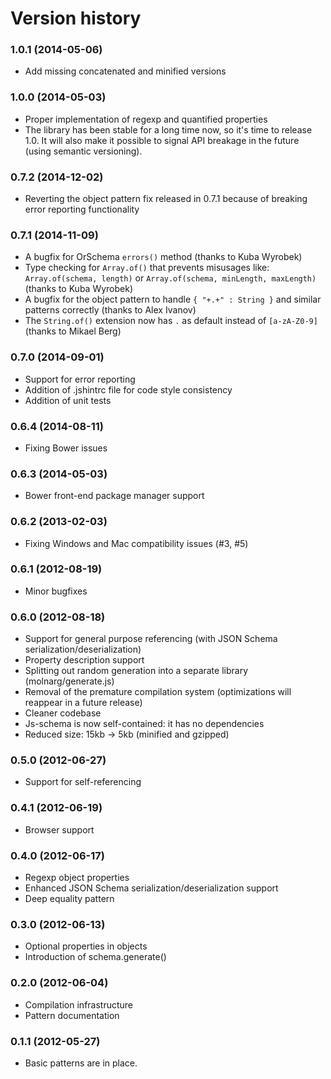 Version history
===============

### 1.0.1 (2014-05-06) ###
 * Add missing concatenated and minified versions

### 1.0.0 (2014-05-03) ###
 * Proper implementation of regexp and quantified properties
 * The library has been stable for a long time now, so it's time to release 1.0. It will also make it possible
   to signal API breakage in the future (using semantic versioning).

### 0.7.2 (2014-12-02) ###
 * Reverting the object pattern fix released in 0.7.1 because of breaking error reporting functionality

### 0.7.1 (2014-11-09) ###
 * A bugfix for OrSchema `errors()` method (thanks to Kuba Wyrobek)
 * Type checking for `Array.of()` that prevents misusages like:
   `Array.of(schema, length)` or `Array.of(schema, minLength, maxLength)` (thanks to Kuba Wyrobek)
 * A bugfix for the object pattern to handle `{ "+.+" : String }` and similar patterns correctly
   (thanks to Alex Ivanov)
 * The `String.of()` extension now has `.` as default instead of `[a-zA-Z0-9]` (thanks to Mikael Berg)

### 0.7.0 (2014-09-01) ###
 * Support for error reporting
 * Addition of .jshintrc file for code style consistency
 * Addition of unit tests

### 0.6.4 (2014-08-11) ###
 * Fixing Bower issues

### 0.6.3 (2014-05-03) ###
 * Bower front-end package manager support

### 0.6.2 (2013-02-03) ###
 * Fixing Windows and Mac compatibility issues (#3, #5)

### 0.6.1 (2012-08-19) ###
 * Minor bugfixes

### 0.6.0 (2012-08-18) ###
 * Support for general purpose referencing (with JSON Schema serialization/deserialization)
 * Property description support
 * Splitting out random generation into a separate library (molnarg/generate.js)
 * Removal of the premature compilation system (optimizations will reappear in a future release)
 * Cleaner codebase
 * Js-schema is now self-contained: it has no dependencies
 * Reduced size: 15kb -> 5kb (minified and gzipped)

### 0.5.0 (2012-06-27) ###
 * Support for self-referencing

### 0.4.1 (2012-06-19) ###
 * Browser support

### 0.4.0 (2012-06-17) ###
 * Regexp object properties
 * Enhanced JSON Schema serialization/deserialization support
 * Deep equality pattern

### 0.3.0 (2012-06-13) ###
 * Optional properties in objects
 * Introduction of schema.generate()

### 0.2.0 (2012-06-04) ###
 * Compilation infrastructure
 * Pattern documentation

### 0.1.1 (2012-05-27) ###
 * Basic patterns are in place.
